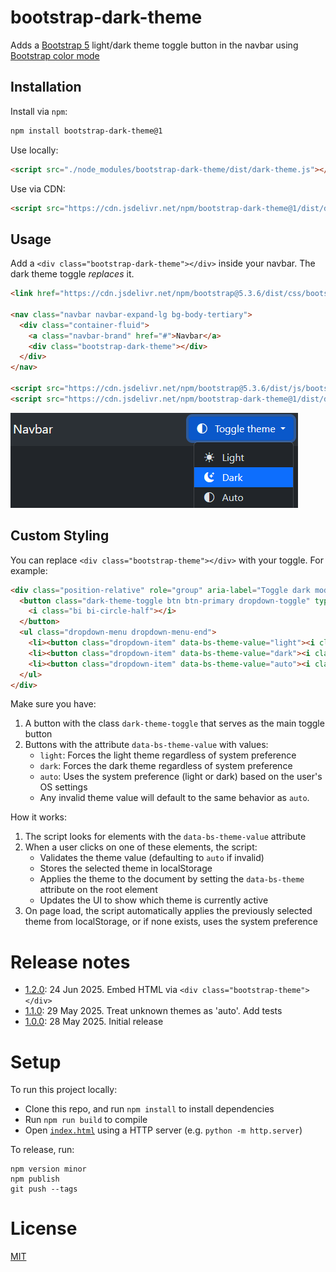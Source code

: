 # bootstrap-dark-theme

Adds a [Bootstrap 5](https://getbootstrap.com/docs/5.3/) light/dark theme toggle button in the navbar using [Bootstrap color mode](https://getbootstrap.com/docs/5.3/customize/color-modes/)

## Installation

Install via `npm`:

```bash
npm install bootstrap-dark-theme@1
```

Use locally:

```html
<script src="./node_modules/bootstrap-dark-theme/dist/dark-theme.js"></script>
```

Use via CDN:

```html
<script src="https://cdn.jsdelivr.net/npm/bootstrap-dark-theme@1/dist/dark-theme.js"></script>
```

## Usage

Add a `<div class="bootstrap-dark-theme"></div>` inside your navbar. The dark theme toggle _replaces_ it.

```html
<link href="https://cdn.jsdelivr.net/npm/bootstrap@5.3.6/dist/css/bootstrap.min.css" rel="stylesheet" />

<nav class="navbar navbar-expand-lg bg-body-tertiary">
  <div class="container-fluid">
    <a class="navbar-brand" href="#">Navbar</a>
    <div class="bootstrap-dark-theme"></div>
  </div>
</nav>

<script src="https://cdn.jsdelivr.net/npm/bootstrap@5.3.6/dist/js/bootstrap.bundle.min.js"></script>
<script src="https://cdn.jsdelivr.net/npm/bootstrap-dark-theme@1/dist/dark-theme.js" type="module"></script>
```

[![Dark theme example](dark-theme.png)](dark-theme.html ":include height=160px")

## Custom Styling

You can replace `<div class="bootstrap-theme"></div>` with your toggle. For example:

```html
<div class="position-relative" role="group" aria-label="Toggle dark mode" title="Toggle Dark Mode">
  <button class="dark-theme-toggle btn btn-primary dropdown-toggle" type="button" data-bs-toggle="dropdown" aria-expanded="false" aria-label="Open navigation menu">
    <i class="bi bi-circle-half"></i>
  </button>
  <ul class="dropdown-menu dropdown-menu-end">
    <li><button class="dropdown-item" data-bs-theme-value="light"><i class="me-2 bi sun-fill"></i> Light</button></li>
    <li><button class="dropdown-item" data-bs-theme-value="dark"><i class="me-2 bi bi-moon-stars-fill"> Dark</button></li>
    <li><button class="dropdown-item" data-bs-theme-value="auto"><i class="me-2 bi bi-circle-half"> Auto</button></li>
  </ul>
</div>
```

Make sure you have:

1. A button with the class `dark-theme-toggle` that serves as the main toggle button
2. Buttons with the attribute `data-bs-theme-value` with values:
   - `light`: Forces the light theme regardless of system preference
   - `dark`: Forces the dark theme regardless of system preference
   - `auto`: Uses the system preference (light or dark) based on the user's OS settings
   - Any invalid theme value will default to the same behavior as `auto`.

How it works:

1. The script looks for elements with the `data-bs-theme-value` attribute
2. When a user clicks on one of these elements, the script:
   - Validates the theme value (defaulting to `auto` if invalid)
   - Stores the selected theme in localStorage
   - Applies the theme to the document by setting the `data-bs-theme` attribute on the root element
   - Updates the UI to show which theme is currently active
3. On page load, the script automatically applies the previously selected theme from localStorage, or if none exists, uses the system preference

# Release notes

- [1.2.0](https://www.npmjs.com/package/bootstrap-dark-theme/v/1.2.0): 24 Jun 2025. Embed HTML via `<div class="bootstrap-theme"></div>`
- [1.1.0](https://www.npmjs.com/package/bootstrap-dark-theme/v/1.1.0): 29 May 2025. Treat unknown themes as 'auto'. Add tests
- [1.0.0](https://www.npmjs.com/package/bootstrap-dark-theme/v/1.0.0): 28 May 2025. Initial release

# Setup

To run this project locally:

- Clone this repo, and run `npm install` to install dependencies
- Run `npm run build` to compile
- Open [`index.html`](index.html ":ignore") using a HTTP server (e.g. `python -m http.server`)

To release, run:

```shell
npm version minor
npm publish
git push --tags
```

# License

[MIT](LICENSE)
